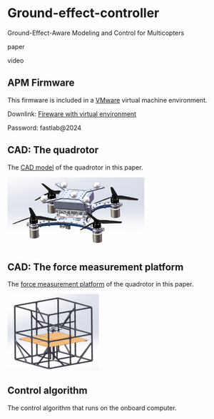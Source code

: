 # Ground-effect-controller

Ground-Effect-Aware Modeling and Control for Multicopters

paper

video

## APM Firmware

This firmware is included in a [VMware](https://www.vmware.com/) virtual machine environment.

Downlink:  [Fireware with virtual environment](http://zjufast.tpddns.cn:9110/share.cgi?ssid=cfde8ecbb0b8432fb59c241b98ab59a9)

Password: fastlab@2024

## CAD: The quadrotor

The  [CAD model](./CAD/quadrotor.STEP) of the quadrotor in this paper.



<img src="./figs/quadrotor.PNG" alt="Alt text" style="zoom:30%;" />





## CAD: The force measurement platform

The  [force measurement platform](./CAD/platform.STEP) of the quadrotor in this paper.



<img src="./figs/platform.PNG" alt="Alt text" style="zoom:20%;" />



## Control algorithm

The control algorithm that runs on the onboard computer.
